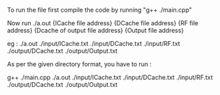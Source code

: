 To run the file first compile the code  by running
"g++ ./main.cpp"

Now run ./a.out {ICache file address} {DCache file address} {RF file address} {Dcache of output file address} {Output file address}

eg : ./a.out ./input/ICache.txt ./input/DCache.txt ./input/RF.txt ./output/DCache.txt ./output/Output.txt


As per the given directory format, you have to run :


g++ ./main.cpp
./a.out ./input/ICache.txt ./input/DCache.txt ./input/RF.txt ./output/DCache.txt ./output/Output.txt